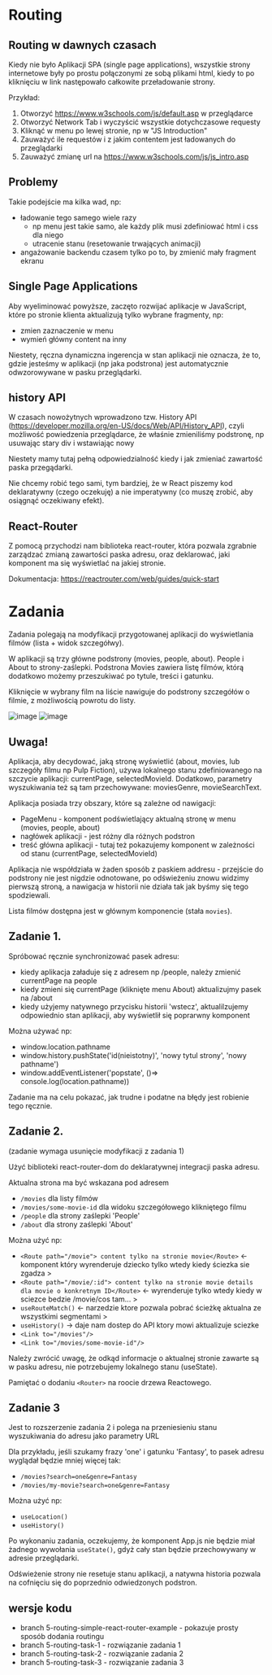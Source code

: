 # Routing

## Routing w dawnych czasach

Kiedy nie było Aplikacji SPA (single page applications), wszystkie strony internetowe były po prostu
połączonymi ze sobą plikami html, kiedy to po kliknięciu w link następowało całkowite przeładowanie strony.

Przykład:

1. Otworzyć https://www.w3schools.com/js/default.asp w przeglądarce
2. Otworzyć Network Tab i wyczyścić wszystkie dotychczasowe requesty
3. Kliknąć w menu po lewej stronie, np w "JS Introduction"
4. Zauważyć ile requestów i z jakim contentem jest ładowanych do przeglądarki
5. Zauważyć zmianę url na https://www.w3schools.com/js/js_intro.asp

## Problemy

Takie podejście ma kilka wad, np:

- ładowanie tego samego wiele razy
  - np menu jest takie samo, ale każdy plik musi zdefiniować html i css dla niego
  - utracenie stanu (resetowanie trwających animacji)
- angażowanie backendu czasem tylko po to, by zmienić mały fragment ekranu

## Single Page Applications

Aby wyeliminować powyższe, zaczęto rozwijać aplikacje w JavaScript, które po stronie klienta aktualizują
tylko wybrane fragmenty, np:

- zmien zaznaczenie w menu
- wymień główny content na inny

Niestety, ręczna dynamiczna ingerencja w stan aplikacji nie oznacza, że to, gdzie jesteśmy w aplikacji
(np jaka podstrona) jest automatycznie odwzorowywane w pasku przeglądarki.

## history API

W czasach nowożytnych wprowadzono tzw. History API (https://developer.mozilla.org/en-US/docs/Web/API/History_API), czyli
możliwość powiedzenia przeglądarce, że właśnie zmieniliśmy podstronę, np usuwając stary div i wstawiając nowy

Niestety mamy tutaj pełną odpowiedzialność kiedy i jak zmieniać zawartość paska przegądarki.

Nie chcemy robić tego sami, tym bardziej, że w React piszemy kod deklaratywny (czego oczekuję)
a nie imperatywny (co muszę zrobić, aby osiągnąć oczekiwany efekt).

## React-Router

Z pomocą przychodzi nam biblioteka react-router, która pozwala zgrabnie zarządzać zmianą zawartości paska adresu,
oraz deklarować, jaki komponent ma się wyświetlać na jakiej stronie.

Dokumentacja: https://reactrouter.com/web/guides/quick-start

# Zadania

Zadania polegają na modyfikacji przygotowanej aplikacji do wyświetlania filmów (lista + widok szczegółwy).

W aplikacji są trzy główne podstrony (movies, people, about). People i About to strony-zaślepki.
Podstrona Movies zawiera listę filmów, którą dodatkowo możemy przeszukiwać po tytule, treści i gatunku.

Kliknięcie w wybrany film na liście nawiguje do podstrony szczegółów o filmie, z możliwością powrotu do listy.

![image](https://user-images.githubusercontent.com/3614676/122292424-4633ab00-cef6-11eb-8c5b-9f9aec58dfe1.png)
![image](https://user-images.githubusercontent.com/3614676/122292470-4e8be600-cef6-11eb-82ae-ff6b1d284c81.png)


## Uwaga!

Aplikacja, aby decydować, jaką stronę wyświetlić (about, movies, lub szczegóły filmu np Pulp Fiction),
używa lokalnego stanu zdefiniowanego na szczycie aplikacji: currentPage, selectedMovieId.
Dodatkowo, parametry wyszukiwania też są tam przechowywane: moviesGenre, movieSearchText.

Aplikacja posiada trzy obszary, które są zależne od nawigacji:

- PageMenu - komponent podświetlający aktualną stronę w menu (movies, people, about)
- nagłówek aplikacji - jest różny dla różnych podstron
- treść główna aplikacji - tutaj też pokazujemy komponent w zależności od stanu (currentPage, selectedMovieId)

Aplikacja nie współdziała w żaden sposób z paskiem addresu - przejście do podstrony nie jest nigdzie odnotowane,
po odświeżeniu znowu widzimy pierwszą stroną, a nawigacja w historii nie działa tak jak byśmy się tego spodziewali.

Lista filmów dostępna jest w głównym komponencie (stała `movies`).

## Zadanie 1.

Spróbować ręcznie synchronizować pasek adresu:

- kiedy aplikacja załaduje się z adresem np /people, należy zmienić currentPage na people
- kiedy zmieni się currentPage (kliknięte menu About) aktualizujmy pasek na /about
- kiedy użyjemy natywnego przycisku historii 'wstecz', aktualilzujemy odpowiednio stan aplikacji,
  aby wyświetlił się poprarwny komponent

Można używać np:

- window.location.pathname
- window.history.pushState('id(nieistotny)', 'nowy tytul strony', 'nowy pathname')
- window.addEventListener('popstate', ()=> console.log(location.pathname))

Zadanie ma na celu pokazać, jak trudne i podatne na błędy jest robienie tego ręcznie.

## Zadanie 2.

(zadanie wymaga usunięcie modyfikacji z zadania 1)

Użyć biblioteki react-router-dom do deklaratywnej integracji paska adresu.

Aktualna strona ma być wskazana pod adresem

- `/movies` dla listy filmów
- `/movies/some-movie-id` dla widoku szczegółowego klikniętego filmu
- `/people` dla strony zaślepki 'People'
- `/about` dla strony zaślepki 'About'

Można użyć np:

- `<Route path="/movie"> content tylko na stronie movie</Route>` <- komponent który wyrenderuje dziecko tylko wtedy kiedy ściezka sie zgadza >
- `<Route path="/movie/:id"> content tylko na stronie movie details dla movie o konkretnym ID</Route>` <- wyrenderuje tylko wtedy kiedy w sciezce bedzie /movie/cos tam... >
- `useRouteMatch()` <- narzedzie ktore pozwala pobrać ścieżkę aktualna ze wszystkimi segmentami  >
- `useHistory()` -> daje nam dostep do API ktory mowi aktualizuje sciezke 
- `<Link to="/movies"/>` 
- `<Link to="/movies/some-movie-id"/>`

Należy zwrócić uwagę, że odkąd informacje o aktualnej stronie zawarte są w pasku adresu, nie potrzebujemy
lokalnego stanu (useState).

Pamiętać o dodaniu `<Router>` na roocie drzewa Reactowego.

## Zadanie 3

Jest to rozszerzenie zadania 2 i polega na przeniesieniu stanu wyszukiwania do adresu jako parametry URL

Dla przykładu, jeśli szukamy frazy 'one' i gatunku 'Fantasy', to pasek adresu wyglądał będzie mniej więcej tak:

- `/movies?search=one&genre=Fantasy`
- `/movies/my-movie?search=one&genre=Fantasy`

Można użyć np:

- `useLocation()`
- `useHistory()`

Po wykonaniu zadania, oczekujemy, że komponent App.js nie będzie miał żadnego wywołania `useState()`,
gdyż cały stan będzie przechowywany w adresie przeglądarki.

Odświeżenie strony nie resetuje stanu aplikacji, a natywna historia pozwala na cofnięciu się do poprzednio odwiedzonych podstron.

## wersje kodu

* branch 5-routing-simple-react-router-example - pokazuje prosty sposób dodania routingu
* branch 5-routing-task-1 - rozwiązanie zadania 1
* branch 5-routing-task-2 - rozwiązanie zadania 2
* branch 5-routing-task-3 - rozwiązanie zadania 3
